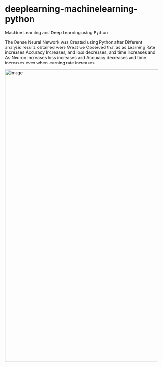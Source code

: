 # deeplearning-machinelearning-python
Machine Learning and Deep Learning using Python

The Dense Neural Network was Created using Python after Different analysis results obtained were Great 
we Observed that as as Learning Rate increases Accuracy Increases, and loss decreases, and time increases and 
As Neuron increases loss increases and Accuracy decreases and time increases even when learning rate increases

<img width="965" alt="image" src="https://user-images.githubusercontent.com/39345855/53673541-2f4de980-3c56-11e9-9529-2042eea00ab5.png">
